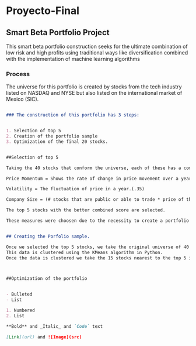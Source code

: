 # Proyecto-Final
## Smart Beta Portfolio Project

This smart beta portfolio construction seeks for the ultimate combination of low risk and high profits using traditional ways like diversification combined with the implementation of machine learning algorithms

### Process

The universe for this portfolio is created by stocks from the tech industry listed on NASDAQ and NYSE but also listed
on the international market of Mexico (SIC).
	 

```markdown

### The construction of this portfolio has 3 steps:


1. Selection of top 5
2. Creation of the portfolio sample 
3. Optimization of the final 20 stocks.


##Selection of top 5

Taking the 40 stocks that conform the universe, each of these has a combined Score of 3 metrics weighted as below:

Price Momentum = Shows the rate of change in price movement over a year.(.35)

Volatility = The fluctuation of price in a year.(.35)

Company Size = (# stocks that are public or able to trade * price of the stock)(.30)

The top 5 stocks with the better combined score are selected.

These measures were choosen due to the necessity to create a portfolio with great returns.


## Creating the Porfolio sample.

Once we selected the top 5 stocks, we take the original universe of 40 stocks, calculate a daily return for the prices (Year).
This data is clustered using the KMeans algorithm in Python.
Once the data is clustered we take the 15 stocks nearest to the top 5 in distance.



##Optimization of the portfolio


- Bulleted
- List

1. Numbered
2. List

**Bold** and _Italic_ and `Code` text

[Link](url) and ![Image](src)
```
